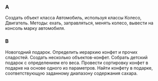 ### A
Создать объект класса Автомобиль, используя классы Колесо, Двигатель.
Методы: ехать, заправляться, менять колесо, вывести на консоль марку автомобиля.
### B
Новогодний подарок. Определить иерархию конфет и прочих сладостей.
Создать несколько объектов-конфет. Собрать детский подарок с определением его веса. Провести сортировку конфет в подарке на основе одного
из параметров. Найти конфету в подарке, соответствующую заданному диапазону содержания сахара.

